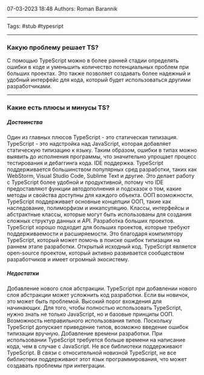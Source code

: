 07-03-2023
18:48
Authors: Roman Barannik
***
Tags: #stub #typesript 
***
### Какую проблему решает TS?

С помощью TypeScript можно в более ранней стадии определять ошибки в коде и уменьшить количество потенциальных проблем при больших проектах. Это также позволяет создавать более надежный и удобный интерфейс для кода, который будет использоваться другими разработчиками.

---

### Какие есть плюсы и минусы TS?

##### Достоинства

Один из главных плюсов TypeScript - это статическая типизация. TypeScript - это надстройка над JavaScript, которая добавляет статическую типизацию к языку. Таким образом, ошибки в типах можно выявить до исполнения программы, что значительно упрощает процесс тестирования и дебаггинга кода. IDE поддержка. TypeScript поддерживается большинством популярных сред разработки, таких как WebStorm, Visual Studio Code, Sublime Text и другие. Это делает работу с TypeScript более удобной и продуктивной, потому что IDE предоставляют функции автодополнения и подсказок о том, какие методы и свойства доступны для каждого объекта. ООП возможности. TypeScript поддерживает основные концепции ООП, такие как наследование, полиморфизм и инкапсуляцию. Классы, интерфейсы и абстрактные классы, которые могут быть использованы для создания сложных структур данных и API. Разработка больших проектов. TypeScript хорошо подходит для больших проектов, которые требуют поддерживаемости и расширяемости. Это благодаря компилятору TypeScript, который может помочь в поиске ошибок типизации на раннем этапе разработки. Открытый исходный код. TypeScript является open-source проектом, который активно развивается сообществом разработчиков и имеет огромный экосистему.

##### Недостатки

Добавление нового слоя абстракции. TypeScript при добавлении нового слоя абстракции может усложнить код разработки. Если вы новичок, это может быть проблемой. Высокий порог вхождения для начинающих. Для того, чтобы полностью использовать TypeScript, нужно знать не только JavaScript, но и базовые принципы ООП. Возможность неправильного использования типов. Поскольку TypeScript допускает приведение типов, возможно введение ошибок типизации вручную. Добавление времени разработки. При использовании TypeScript требуется больше времени на написание кода, чем в случае с JavaScript. Не все библиотеки поддерживают TypeScript. В связи с относительной новизной TypeScript, не все библиотеки поддерживают этот язык программирования, что может создавать проблемы при интеграции.
